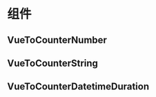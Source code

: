 <script setup>
import ComponentPropsTable from "../../components/ComponentPropsTable.vue";
</script>

# 组件

## VueToCounterNumber

<ComponentPropsTable name="VueToCounterNumber" />

## VueToCounterString

<ComponentPropsTable name="VueToCounterString" />

## VueToCounterDatetimeDuration

<ComponentPropsTable name="VueToCounterDatetimeDuration" />
